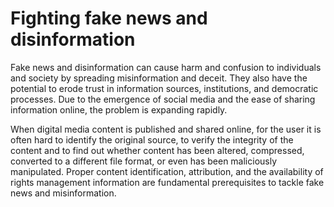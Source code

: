 # Fighting fake news and disinformation

Fake news and disinformation can cause harm and confusion to individuals and society by spreading misinformation and deceit. They also have the potential to erode trust in information sources, institutions, and democratic processes. Due to the emergence of social media and the ease of sharing information online, the problem is expanding rapidly.

When digital media content is published and shared online, for the user it is often hard to identify the original source, to verify the integrity of the content and to find out whether content has been altered, compressed, converted to a different file format, or even has been maliciously manipulated. Proper content identification, attribution, and the availability of rights management information are fundamental prerequisites to tackle fake news and misinformation.
